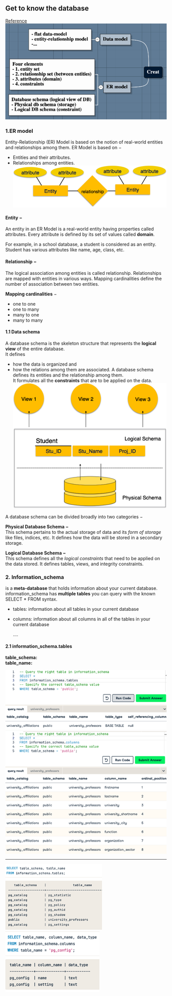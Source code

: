 ## Get to know the database
[Reference](https://www.tutorialspoint.com/dbms/dbms_data_schemas.htm)  
![](.SQL_server_images/b7244d3e.png)

### 1.ER model
Entity-Relationship (ER) Model is based on the notion of real-world entities and relationships among them.
ER Model is based on −

- Entities and their attributes.
- Relationships among entities.   
![](.SQL_server_images/d171d42e.png)

#### Entity − 
An entity in an ER Model is a real-world entity having properties called attributes. 
Every attribute is defined by its set of values called **domain**. 

For example, in a school database, a student is considered as an entity. 
Student has various attributes like name, age, class, etc.

#### Relationship − 
The logical association among entities is called relationship. 
Relationships are mapped with entities in various ways. 
Mapping cardinalities define the number of association between two entities.

**Mapping cardinalities** −

- one to one
- one to many
- many to one
- many to many


#### 1.1 Data schema
A database schema is the skeleton structure that represents the **logical view** of the entire database.   
It defines 
- how the data is organized and 
- how the relations among them are associated. 
A database schema defines its entities and the relationship among them.  
It formulates all the **constraints** that are to be applied on the data.  
![](.SQL_server_images/a48dbcb3.png)

A database schema can be divided broadly into two categories −

**Physical Database Schema −**   
This schema pertains to the actual storage of data and its _form of storage_ like files, 
indices, etc. 
It defines how the data will be stored in a secondary storage.

**Logical Database Schema −**   
This schema defines all the _logical constraints_ that need to be applied on the data stored. 
It defines tables, views, and integrity constraints.


### 2. Information_schema 
is a **meta-database** that holds information about your current database. 
information_schema has **multiple tables** you can query with the known SELECT * FROM syntax.

- tables: information about all tables in your current database
- columns: information about all columns in all of the tables in your current database
  
  ....
#### 2.1 information_schema.tables
**table_schema:  
table_name:**  

![](.SQL_server_images/78bd0a06.png)
![](.SQL_server_images/a257e648.png)

---
![](.SQL_server_images/2c363d85.png)
![](.SQL_server_images/2eb9522f.png)
